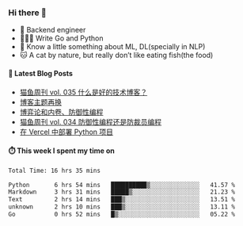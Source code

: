 ### Hi there 👋

- 🔧 Backend engineer
- 👨🏻‍💻 Write Go and Python
- 🔭 Know a little something about ML, DL(specially in NLP)
- 🐱 A cat by nature, but really don’t like eating fish(the food)

#### 📖 Latest Blog Posts
<!-- BLOG-POST-LIST:START -->
- [猫鱼周刊 vol. 035 什么是好的技术博客？](https://ameow.xyz/archives/weekly-035)
- [博客主题再换](https://ameow.xyz/archives/bo-ke-zhu-ti-zai-huan)
- [博弈论和内卷、防御性编程](https://ameow.xyz/archives/game-theory-and-involution-anti-layoff-programming)
- [猫鱼周刊 vol. 034 防御性编程还是防裁员编程](https://ameow.xyz/archives/weekly-034)
- [在 Vercel 中部署 Python 项目](https://ameow.xyz/archives/deploy-python-project-on-vercel)
<!-- BLOG-POST-LIST:END -->

#### ⏱️ This week I spent my time on
<!--START_SECTION:waka-->

```txt
Total Time: 16 hrs 35 mins

Python       6 hrs 54 mins   ██████████▒░░░░░░░░░░░░░░   41.57 %
Markdown     3 hrs 31 mins   █████▒░░░░░░░░░░░░░░░░░░░   21.23 %
Text         2 hrs 14 mins   ███▒░░░░░░░░░░░░░░░░░░░░░   13.51 %
unknown      2 hrs 10 mins   ███▒░░░░░░░░░░░░░░░░░░░░░   13.11 %
Go           0 hrs 52 mins   █▒░░░░░░░░░░░░░░░░░░░░░░░   05.22 %
```

<!--END_SECTION:waka-->

<!--
**LeslieLeung/LeslieLeung** is a ✨ _special_ ✨ repository because its `README.md` (this file) appears on your GitHub profile.

Here are some ideas to get you started:

- 🔭 I’m currently working on ...
- 🌱 I’m currently learning ...
- 👯 I’m looking to collaborate on ...
- 🤔 I’m looking for help with ...
- 💬 Ask me about ...
- 📫 How to reach me: ...
- 😄 Pronouns: ...
- ⚡ Fun fact: ...
-->
